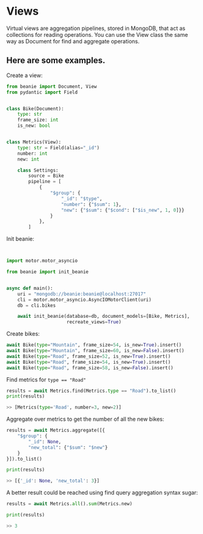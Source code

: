 # Views

Virtual views are aggregation pipelines, stored in MongoDB, that act as collections for reading operations.
You can use the View class the same way as Document for find and aggregate operations.

## Here are some examples.

Create a view:

```python
from beanie import Document, View
from pydantic import Field


class Bike(Document):
    type: str
    frame_size: int
    is_new: bool


class Metrics(View):
    type: str = Field(alias="_id")
    number: int
    new: int

    class Settings:
        source = Bike
        pipeline = [
            {
                "$group": {
                    "_id": "$type",
                    "number": {"$sum": 1},
                    "new": {"$sum": {"$cond": ["$is_new", 1, 0]}}
                }
            },
        ]

```

Init beanie:

```python


import motor.motor_asyncio

from beanie import init_beanie


async def main():
    uri = "mongodb://beanie:beanie@localhost:27017"
    cli = motor.motor_asyncio.AsyncIOMotorClient(uri)
    db = cli.bikes

    await init_beanie(database=db, document_models=[Bike, Metrics],
                      recreate_views=True)
```

Create bikes:

```python
await Bike(type="Mountain", frame_size=54, is_new=True).insert()
await Bike(type="Mountain", frame_size=60, is_new=False).insert()
await Bike(type="Road", frame_size=52, is_new=True).insert()
await Bike(type="Road", frame_size=54, is_new=True).insert()
await Bike(type="Road", frame_size=58, is_new=False).insert()
```

Find metrics for `type == "Road"`

```python
results = await Metrics.find(Metrics.type == "Road").to_list()
print(results)

>> [Metrics(type='Road', number=3, new=2)]
```

Aggregate over metrics to get the number of all the new bikes:

```python
results = await Metrics.aggregate([{
    "$group": {
        "_id": None,
        "new_total": {"$sum": "$new"}
    }
}]).to_list()

print(results)

>> [{'_id': None, 'new_total': 3}]
```

A better result could be reached using find query aggregation syntax sugar:

```python
results = await Metrics.all().sum(Metrics.new)

print(results)

>> 3
```